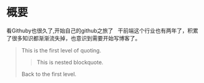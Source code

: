 # 概要
看Githuby也很久了,开始自己的github之旅了
            干前端这个行业也有两年了，积累了很多知识都渐渐流失掉，也意识到需要开始写博客了。
> This is the first level of quoting.
>
> > This is nested blockquote.
>
> Back to the first level.
